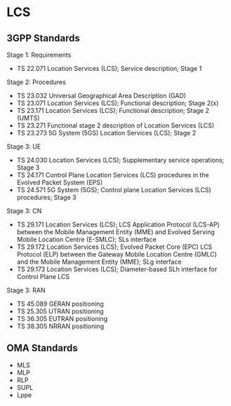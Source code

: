 # LCS

## 3GPP Standards
Stage 1: Requirements
- TS 22.071	Location Services (LCS); Service description; Stage 1

Stage 2: Procedures
- TS 23.032	Universal Geographical Area Description (GAD)
- TS 23.071	Location Services (LCS); Functional description; Stage 2(x)
- TS 23.171	Location Services (LCS); Functional description; Stage 2 (UMTS)
- TS 23.271	Functional stage 2 description of Location Services (LCS)
- TS 23.273	5G System (5GS) Location Services (LCS); Stage 2

Stage 3: UE
- TS 24.030	Location Services (LCS); Supplementary service operations; Stage 3
- TS 24.171	Control Plane Location Services (LCS) procedures in the Evolved Packet System (EPS)
- TS 24.571	5G System (5GS); Control plane Location Services (LCS) procedures; Stage 3

Stage 3: CN
- TS 29.171	Location Services (LCS); LCS Application Protocol (LCS-AP) between the Mobile Management Entity (MME) and Evolved Serving Mobile Location Centre (E-SMLC); SLs interface	 
- TS 29.172	Location Services (LCS); Evolved Packet Core (EPC) LCS Protocol (ELP) between the Gateway Mobile Location Centre (GMLC) and the Mobile Management Entity (MME); SLg interface	 
- TS 29.173	Location Services (LCS); Diameter-based SLh interface for Control Plane LCS

Stage 3: RAN
- TS 45.089 GERAN positioning
- TS 25.305 UTRAN positioning
- TS 36.305 EUTRAN positioning
- TS 38.305 NRRAN positioning

## OMA Standards
- MLS
- MLP
- RLP
- SUPL
- Lppe
